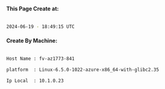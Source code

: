 
   
#### This Page Create at:

```bash

2024-06-19 - 18:49:15 UTC

```

#### Create By Machine:

```bash

Host Name : fv-az1773-841

platform  : Linux-6.5.0-1022-azure-x86_64-with-glibc2.35

Ip Local  : 10.1.0.23

```

